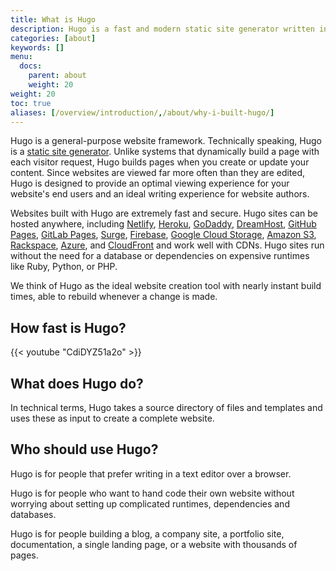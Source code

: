 ```yaml
---
title: What is Hugo
description: Hugo is a fast and modern static site generator written in Go, and designed to make website creation fun again.
categories: [about]
keywords: []
menu:
  docs:
    parent: about
    weight: 20
weight: 20
toc: true
aliases: [/overview/introduction/,/about/why-i-built-hugo/]
---
```


Hugo is a general-purpose website framework. Technically speaking, Hugo is a [static site generator]. Unlike systems that dynamically build a page with each visitor request, Hugo builds pages when you create or update your content. Since websites are viewed far more often than they are edited, Hugo is designed to provide an optimal viewing experience for your website's end users and an ideal writing experience for website authors.

Websites built with Hugo are extremely fast and secure. Hugo sites can be hosted anywhere, including [Netlify], [Heroku], [GoDaddy], [DreamHost], [GitHub Pages], [GitLab Pages], [Surge], [Firebase], [Google Cloud Storage], [Amazon S3], [Rackspace], [Azure], and [CloudFront] and work well with CDNs. Hugo sites run without the need for a database or dependencies on expensive runtimes like Ruby, Python, or PHP.

We think of Hugo as the ideal website creation tool with nearly instant build times, able to rebuild whenever a change is made.

## How fast is Hugo?

{{< youtube "CdiDYZ51a2o" >}}

## What does Hugo do?

In technical terms, Hugo takes a source directory of files and templates and uses these as input to create a complete website.

## Who should use Hugo?

Hugo is for people that prefer writing in a text editor over a browser.

Hugo is for people who want to hand code their own website without worrying about setting up complicated runtimes, dependencies and databases.

Hugo is for people building a blog, a company site, a portfolio site, documentation, a single landing page, or a website with thousands of pages.

[@spf13]: https://twitter.com/spf13
[Amazon S3]: https://aws.amazon.com/s3/
[Azure]: https://docs.microsoft.com/en-us/azure/storage/blobs/storage-blob-static-website
[CloudFront]: https://aws.amazon.com/cloudfront/
[DreamHost]: https://www.dreamhost.com/
[Firebase]: https://firebase.google.com/docs/hosting/
[GitHub Pages]: https://pages.github.com/
[GitLab Pages]: https://about.gitlab.com/features/pages/
[Go language]: https://go.dev/
[GoDaddy]: https://www.godaddy.com/
[Google Cloud Storage]: https://cloud.google.com/storage/
[Heroku]: https://www.heroku.com/
[Jekyll]: https://jekyllrb.com/
[Middleman]: https://middlemanapp.com/
[Nanoc]: https://nanoc.ws/
[Netlify]: https://netlify.com
[Rackspace]: https://www.rackspace.com/cloud/files
[Surge]: https://surge.sh
[contributing to it]: https://github.com/gohugoio/hugo
[rackspace]: https://www.rackspace.com/openstack/public/files
[static site generator]: /about/benefits/
